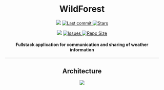 <h1 align="center">WildForest</h1>

<p align="center">

<img src="https://img.shields.io/badge/made%20by-DmitriSelin-blue.svg?style=for-the-badge&color=6C9ECB&labelColor=343B46" >

<a href="https://github.com/DmitriSelin/WildForest/pulse">
  <img alt="Last commit" src="https://img.shields.io/github/last-commit/DmitriSelin/WildForest?style=for-the-badge&logo=git&color=6DAE81&logoColor=D9E0EE&labelColor=343B46"/>
</a>

<a href="https://github.com/DmitriSelin/WildForest/stargazers">
  <img alt="Stars" src="https://img.shields.io/github/stars/DmitriSelin/WildForest?style=for-the-badge&logo=GitHub  Sponsors&color=F8D568&logoColor=D9E0EE&labelColor=343B46"/>
</a>
</p>

<p align="center">

<img src="https://img.shields.io/github/languages/top/DmitriSelin/WildForest.svg?style=for-the-badge&color=735184&labelColor=343B46">

<a href="https://github.com/DmitriSelin/WildForest/issues">
  <img alt="Issues" src="https://img.shields.io/github/issues/DmitriSelin/WildForest?style=for-the-badge&logo=bilibili&color=CD5C5C&logoColor=D9E0EE&labelColor=343B46" />
</a>

<a href="https://github.com/DmitriSelin/WildForest">
  <img alt="Repo Size" src="https://img.shields.io/github/repo-size/DmitriSelin/WildForest?color=6C9ECB&label=SIZE&logo=codesandbox&style=for-the-badge&logoColor=D9E0EE&labelColor=343B46" />
</a>
</p>

<h4 align="center">
Fullstack application for communication and sharing of weather information
</h4>

---

<h2 align="center">Architecture</h2>
<p align="center">
<image src="Assets/ArchitectureDiagram.png"/>
</p>
